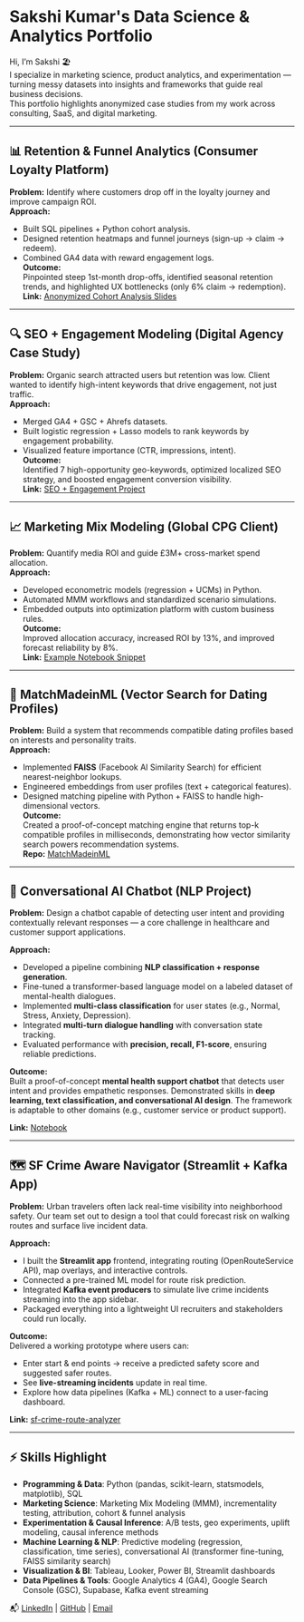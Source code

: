 # Sakshi Kumar's Data Science & Analytics Portfolio

Hi, I’m Sakshi 🏖️  
I specialize in marketing science, product analytics, and experimentation — turning messy datasets into insights and frameworks that guide real business decisions.  
This portfolio highlights anonymized case studies from my work across consulting, SaaS, and digital marketing.

---

## 📊 Retention & Funnel Analytics (Consumer Loyalty Platform)
**Problem:** Identify where customers drop off in the loyalty journey and improve campaign ROI.  
**Approach:**  
- Built SQL pipelines + Python cohort analysis.  
- Designed retention heatmaps and funnel journeys (sign-up → claim → redeem).  
- Combined GA4 data with reward engagement logs.  
**Outcome:**  
Pinpointed steep 1st-month drop-offs, identified seasonal retention trends, and highlighted UX bottlenecks (only 6% claim → redemption).  
**Link:** [Anonymized Cohort Analysis Slides](retention-funnel-loyalty)

---

## 🔍 SEO + Engagement Modeling (Digital Agency Case Study)
**Problem:** Organic search attracted users but retention was low. Client wanted to identify high-intent keywords that drive engagement, not just traffic.  
**Approach:**  
- Merged GA4 + GSC + Ahrefs datasets.  
- Built logistic regression + Lasso models to rank keywords by engagement probability.  
- Visualized feature importance (CTR, impressions, intent).  
**Outcome:**  
Identified 7 high-opportunity geo-keywords, optimized localized SEO strategy, and boosted engagement conversion visibility.  
**Link:** [SEO + Engagement Project](seo-engagement-modeling)

---

## 📈 Marketing Mix Modeling (Global CPG Client)
**Problem:** Quantify media ROI and guide £3M+ cross-market spend allocation.  
**Approach:**  
- Developed econometric models (regression + UCMs) in Python.  
- Automated MMM workflows and standardized scenario simulations.  
- Embedded outputs into optimization platform with custom business rules.  
**Outcome:**  
Improved allocation accuracy, increased ROI by 13%, and improved forecast reliability by 8%.  
**Link:** [Example Notebook Snippet](mmm-forecasting)

---

## 💞 MatchMadeinML (Vector Search for Dating Profiles)
**Problem:** Build a system that recommends compatible dating profiles based on interests and personality traits.  
**Approach:**  
- Implemented **FAISS** (Facebook AI Similarity Search) for efficient nearest-neighbor lookups.  
- Engineered embeddings from user profiles (text + categorical features).  
- Designed matching pipeline with Python + FAISS to handle high-dimensional vectors.  
**Outcome:**  
Created a proof-of-concept matching engine that returns top-k compatible profiles in milliseconds, demonstrating how vector similarity search powers recommendation systems.  
**Repo:** [MatchMadeinML](https://github.com/sunnysidesk/MatchMadeinML)  

---

## 🤖 Conversational AI Chatbot (NLP Project)
**Problem:** Design a chatbot capable of detecting user intent and providing contextually relevant responses — a core challenge in healthcare and customer support applications.  

**Approach:**  
- Developed a pipeline combining **NLP classification + response generation**.  
- Fine-tuned a transformer-based language model on a labeled dataset of mental-health dialogues.  
- Implemented **multi-class classification** for user states (e.g., Normal, Stress, Anxiety, Depression).  
- Integrated **multi-turn dialogue handling** with conversation state tracking.  
- Evaluated performance with **precision, recall, F1-score**, ensuring reliable predictions.  

**Outcome:**  
Built a proof-of-concept **mental health support chatbot** that detects user intent and provides empathetic responses. Demonstrated skills in **deep learning, text classification, and conversational AI design**. The framework is adaptable to other domains (e.g., customer service or product support).  

**Link:** [Notebook](mental-health-chatbot)  

---

## 🗺️ SF Crime Aware Navigator (Streamlit + Kafka App)
**Problem:** Urban travelers often lack real-time visibility into neighborhood safety. Our team set out to design a tool that could forecast risk on walking routes and surface live incident data.  

**Approach:**  
- I built the **Streamlit app** frontend, integrating routing (OpenRouteService API), map overlays, and interactive controls.  
- Connected a pre-trained ML model for route risk prediction.  
- Integrated **Kafka event producers** to simulate live crime incidents streaming into the app sidebar.  
- Packaged everything into a lightweight UI recruiters and stakeholders could run locally.  

**Outcome:**  
Delivered a working prototype where users can:  
- Enter start & end points → receive a predicted safety score and suggested safer routes.  
- See **live-streaming incidents** update in real time.  
- Explore how data pipelines (Kafka + ML) connect to a user-facing dashboard.  

**Link:** [sf-crime-route-analyzer](https://github.com/sunnysidesk/SF-Crime-Aware-Navigator)  

---

## ⚡ Skills Highlight
- **Programming & Data**: Python (pandas, scikit-learn, statsmodels, matplotlib), SQL  
- **Marketing Science**: Marketing Mix Modeling (MMM), incrementality testing, attribution, cohort & funnel analysis  
- **Experimentation & Causal Inference**: A/B tests, geo experiments, uplift modeling, causal inference methods  
- **Machine Learning & NLP**: Predictive modeling (regression, classification, time series), conversational AI (transformer fine-tuning, FAISS similarity search)  
- **Visualization & BI**: Tableau, Looker, Power BI, Streamlit dashboards  
- **Data Pipelines & Tools**: Google Analytics 4 (GA4), Google Search Console (GSC), Supabase, Kafka event streaming



📬 [LinkedIn](https://www.linkedin.com/in/sakshikmr/)   |   [GitHub](https://github.com/sunnysidesk)   |   [Email](sakshim.kmr11@gmail.com)
